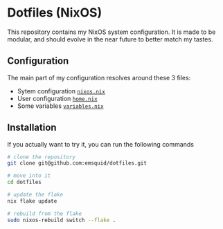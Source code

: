# Dotfiles (NixOS)
This repository contains my NixOS system configuration. It is made to be modular, and should evolve in the near future to better match my tastes.

## Configuration
The main part of my configuration resolves around these 3 files:
- Sytem configuration [`nixos.nix`](hosts/asahi/nixos.nix)
- User configuration [`home.nix`](hosts/asahi/home.nix)
- Some variables [`variables.nix`](hosts/asahi/variables.nix)

## Installation
If you actually want to try it, you can run the following commands

```sh
# clone the repository
git clone git@github.com:emsquid/dotfiles.git

# move into it 
cd dotfiles

# update the flake
nix flake update

# rebuild from the flake
sudo nixos-rebuild switch --flake .
```
